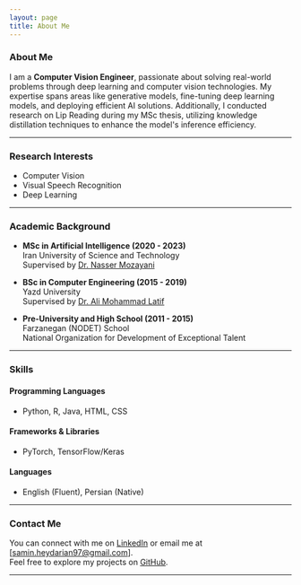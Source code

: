```yaml
---
layout: page
title: About Me
---
```


### About Me

I am a **Computer Vision Engineer**, passionate about solving real-world problems through deep learning and computer vision technologies. My expertise spans areas like generative models, fine-tuning deep learning models, and deploying efficient AI solutions. Additionally, I conducted research on Lip Reading during my MSc thesis, utilizing knowledge distillation techniques to enhance the model's inference efficiency.

---

### Research Interests
- Computer Vision
- Visual Speech Recognition
- Deep Learning

---

### Academic Background

- **MSc in Artificial Intelligence (2020 - 2023)**  
  Iran University of Science and Technology  
  Supervised by [Dr. Nasser Mozayani](http://webpages.iust.ac.ir/mozayani/#edu)

- **BSc in Computer Engineering (2015 - 2019)**  
  Yazd University  
  Supervised by [Dr. Ali Mohammad Latif](https://pws.yazd.ac.ir/latiff/)

- **Pre-University and High School (2011 - 2015)**  
  Farzanegan (NODET) School  
  National Organization for Development of Exceptional Talent

---

### Skills

#### Programming Languages
- Python, R, Java, HTML, CSS

#### Frameworks & Libraries
- PyTorch, TensorFlow/Keras

#### Languages
- English (Fluent), Persian (Native)

---

### Contact Me
You can connect with me on [LinkedIn](https://www.linkedin.com/in/samin-heydarian-2aa019148/) or email me at [samin.heydarian97@gmail.com].  
Feel free to explore my projects on [GitHub](https://github.com/saminheydarian).

---

<!-- Optional sections like Resume and Recreational Activities can be uncommented if needed -->
